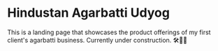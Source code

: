 # Hindustan Agarbatti Udyog
This is a landing page that showcases the product offerings of my first client's agarbatti business. Currently under construction. 🛠👷‍♀️